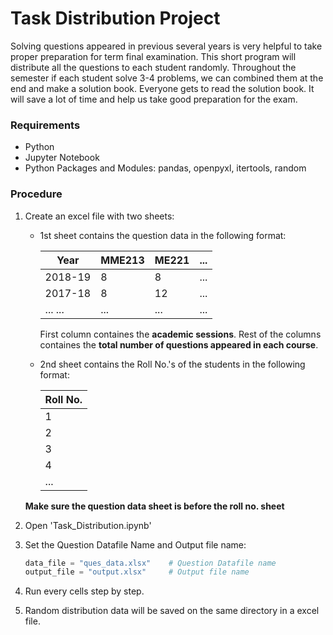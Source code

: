 # Task Distribution Project

Solving questions appeared in previous several years is very helpful to take proper preparation for term final examination. This short program will distribute all the questions to each student randomly. Throughout the semester if each student solve 3-4 problems, we can combined them at the end and make a solution book. Everyone gets to read the solution book. It will save a lot of time and help us take good preparation for the exam.

### Requirements

* Python
* Jupyter Notebook
* Python Packages and Modules: pandas, openpyxl, itertools, random

### Procedure

1. Create an excel file with two sheets:

    * 1st sheet contains the question data in the following format:

        |   Year   | MME213 | ME221 | ... |
        |----------|--------|-------|-----|
        |  2018-19 |    8   |   8   | ... |
        |  2017-18 |    8   |  12   | ... |
        | ... ...  |   ...  | ...   | ... | 

        First column containes the **academic sessions**.
        Rest of the columns containes the **total number of questions appeared in each course**.
    
    * 2nd sheet contains the Roll No.'s of the students in the following format:

        | Roll No. |
        |----------|
        |    1     |
        |    2     |
        |    3     |
        |    4     |
        |   ...    |

     **Make sure the question data sheet is before the roll no. sheet**

4. Open 'Task_Distribution.ipynb'
5. Set the Question Datafile Name and Output file name:

    ```python
    data_file = "ques_data.xlsx"    # Question Datafile name
    output_file = "output.xlsx"     # Output file name
    ```
6. Run every cells step by step.
7. Random distribution data will be saved on the same directory in a excel file. 